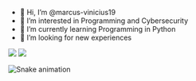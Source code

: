 - 👋 Hi, I’m @marcus-vinicius19
- 👀 I’m interested in Programming and Cybersecurity
- 🌱 I’m currently learning Programming in Python
- 💞️ I’m looking for new experiences

<div>
  <a href = "mailto: michieletomarcus@gmail.com"><img src="https://img.shields.io/badge/Gmail-D14836?style=for-the-badge&logo=gmail&logoColor=white" target="_blank"></a>
  <a href="https://www.linkedin.com/in/marcus-vinicius-de-souza-michieleto-737595197/" target="_blank"><img src="https://img.shields.io/badge/-LinkedIn-%230077B5?style=for-the-badge&logo=linkedin&logoColor=white" target="_blank"></a>   
</div>
 
 ![Snake animation](https://github.com/rafaballerini2/rafaballerini2/blob/output/github-contribution-grid-snake.svg)
